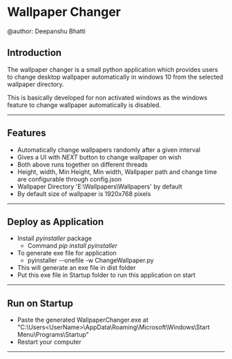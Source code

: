 # Wallpaper Changer

@author: Deepanshu Bhatti

## Introduction

The wallpaper changer is a small python application which provides users to change desktop wallpaper automatically in windows 10 from the selected wallpaper directory.

This is basically developed for non activated windows as the windows feature to change wallpaper automatically is disabled.

---

## Features

* Automatically change wallpapers randomly after a given interval
* Gives a UI with *NEXT* button to change wallpaper on wish
* Both above runs together on different threads
* Height, width, Min Height, Min width, Wallpaper path and change time are configurable through config.json
* Wallpaper Directory 'E:\Wallpapers\Wallpapers' by default
* By default size of wallpaper is 1920x768 pixels

---

## Deploy as Application

* Install _pyinstaller_ package
  * Command *pip install pyinstaller*
* To generate exe file for application
  * pyinstaller --onefile -w ChangeWallpaper.py
* This will generate an exe file in dist folder
* Put this exe file in Startup folder to run this application on start

---

## Run on Startup

* Paste the generated WallpaperChanger.exe at "C:\Users\<UserName>\AppData\Roaming\Microsoft\Windows\Start Menu\Programs\Startup"
* Restart your computer

---